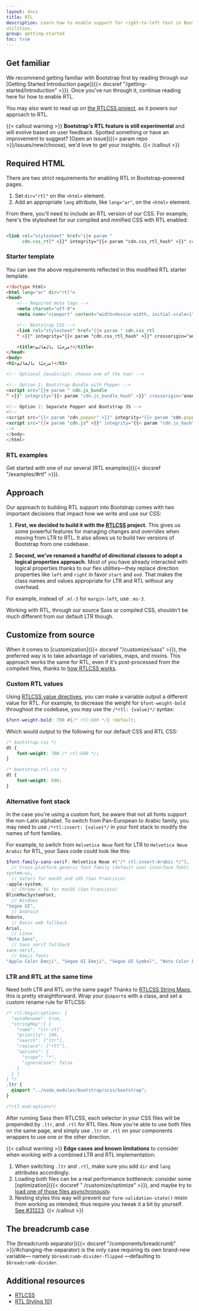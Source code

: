 ```yaml
---
layout: docs
title: RTL
description: Learn how to enable support for right-to-left text in Bootstrap across our layout, components, and
utilities.
group: getting-started
toc: true
---
```


## Get familiar

We recommend getting familiar with Bootstrap first by reading through our [Getting Started Introduction page]({{<
docsref "/getting-started/introduction" >}}). Once you've run through it, continue reading here for how to enable RTL.

You may also want to read up on [the RTLCSS project](https://rtlcss.com/), as it powers our approach to RTL.

{{< callout warning >}}
**Bootstrap's RTL feature is still experimental** and will evolve based on user feedback. Spotted something or have an
improvement to suggest? [Open an issue]({{< param repo >}}/issues/new/choose), we'd love to get your insights.
{{< /callout >}}

## Required HTML

There are two strict requirements for enabling RTL in Bootstrap-powered pages.

1. Set `dir="rtl"` on the `<html>` element.
2. Add an appropriate `lang` attribute, like `lang="ar"`, on the `<html>` element.

From there, you'll need to include an RTL version of our CSS. For example, here's the stylesheet for our compiled and
minified CSS with RTL enabled:

```html

<link rel="stylesheet" href="{{< param "
      cdn.css_rtl" >}}" integrity="{{< param "cdn.css_rtl_hash" >}}" crossorigin="anonymous">
```

### Starter template

You can see the above requirements reflected in this modified RTL starter template.

```html
<!doctype html>
<html lang="ar" dir="rtl">
<head>
    <!-- Required meta tags -->
    <meta charset="utf-8">
    <meta name="viewport" content="width=device-width, initial-scale=1">

    <!-- Bootstrap CSS -->
    <link rel="stylesheet" href="{{< param " cdn.css_rtl
    " >}}" integrity="{{< param "cdn.css_rtl_hash" >}}" crossorigin="anonymous">

    <title>مرحبًا بالعالم!</title>
</head>
<body>
<h1>مرحبًا بالعالم!</h1>

<!-- Optional JavaScript; choose one of the two! -->

<!-- Option 1: Bootstrap Bundle with Popper -->
<script src="{{< param " cdn.js_bundle
" >}}" integrity="{{< param "cdn.js_bundle_hash" >}}" crossorigin="anonymous"></script>

<!-- Option 2: Separate Popper and Bootstrap JS -->
<!--
<script src="{{< param "cdn.popper" >}}" integrity="{{< param "cdn.popper_hash" >}}" crossorigin="anonymous"></script>
<script src="{{< param "cdn.js" >}}" integrity="{{< param "cdn.js_hash" >}}" crossorigin="anonymous"></script>
-->
</body>
</html>
```

### RTL examples

Get started with one of our several [RTL examples]({{< docsref "/examples/#rtl" >}}).

## Approach

Our approach to building RTL support into Bootstrap comes with two important decisions that impact how we write and use
our CSS:

1. **First, we decided to build it with the [RTLCSS](https://rtlcss.com/) project.** This gives us some powerful
   features for managing changes and overrides when moving from LTR to RTL. It also allows us to build two versions of
   Bootstrap from one codebase.

2. **Second, we've renamed a handful of directional classes to adopt a logical properties approach.** Most of you have
   already interacted with logical properties thanks to our flex utilities—they replace direction properties like `left`
   and `right` in favor `start` and `end`. That makes the class names and values appropriate for LTR and RTL without any
   overhead.

For example, instead of `.ml-3` for `margin-left`, use `.ms-3`.

Working with RTL, through our source Sass or compiled CSS, shouldn't be much different from our default LTR though.

## Customize from source

When it comes to [customization]({{< docsref "/customize/sass" >}}), the preferred way is to take advantage of
variables, maps, and mixins. This approach works the same for RTL, even if it's post-processed from the compiled files,
thanks to [how RTLCSS works](https://rtlcss.com/learn/getting-started/why-rtlcss/).

### Custom RTL values

Using [RTLCSS value directives](https://rtlcss.com/learn/usage-guide/value-directives/), you can make a variable output
a different value for RTL. For example, to decrease the weight for `$font-weight-bold` throughout the codebase, you may
use the `/*rtl: {value}*/` syntax:

```scss
$font-weight-bold: 700 #{/* rtl:600 */} !default;
```

Which would output to the following for our default CSS and RTL CSS:

```css
/* bootstrap.css */
dt {
    font-weight: 700 /* rtl:600 */;
}

/* bootstrap.rtl.css */
dt {
    font-weight: 600;
}
```

### Alternative font stack

In the case you're using a custom font, be aware that not all fonts support the non-Latin alphabet. To switch from
Pan-European to Arabic family, you may need to use `/*rtl:insert: {value}*/` in your font stack to modify the names of
font families.

For example, to switch from `Helvetica Neue` font for LTR to `Helvetica Neue Arabic` for RTL, your Sass code could look
like this:

```scss
$font-family-sans-serif: Helvetica Neue #{"/* rtl:insert:Arabic */"},
  // Cross-platform generic font family (default user interface font)
system-ui,
  // Safari for macOS and iOS (San Francisco)
-apple-system,
  // Chrome < 56 for macOS (San Francisco)
BlinkMacSystemFont,
  // Windows
"Segoe UI",
  // Android
Roboto,
  // Basic web fallback
Arial,
  // Linux
"Noto Sans",
  // Sans serif fallback
sans-serif,
  // Emoji fonts
"Apple Color Emoji", "Segoe UI Emoji", "Segoe UI Symbol", "Noto Color Emoji" !default;
```

### LTR and RTL at the same time

Need both LTR and RTL on the same page? Thanks
to [RTLCSS String Maps](https://rtlcss.com/learn/usage-guide/string-map/), this is pretty straightforward. Wrap
your `@import`s with a class, and set a custom rename rule for RTLCSS:

```scss
/* rtl:begin:options: {
  "autoRename": true,
  "stringMap":[ {
    "name": "ltr-rtl",
    "priority": 100,
    "search": ["ltr"],
    "replace": ["rtl"],
    "options": {
      "scope": "*",
      "ignoreCase": false
    }
  } ]
} */
.ltr {
  @import "../node_modules/bootstrap/scss/bootstrap";
}

/*rtl:end:options*/
```

After running Sass then RTLCSS, each selector in your CSS files will be prepended by `.ltr`, and `.rtl` for RTL files.
Now you're able to use both files on the same page, and simply use `.ltr` or `.rtl` on your components wrappers to use
one or the other direction.

{{< callout warning >}}
**Edge cases and known limitations** to consider when working with a combined LTR and RTL implementation:

1. When switching `.ltr` and `.rtl`, make sure you add `dir` and `lang` attributes accordingly.
2. Loading both files can be a real performance bottleneck: consider some [optimization]({{< docsref "
   /customize/optimize" >}}), and maybe try
   to [load one of those files asynchronously](https://www.filamentgroup.com/lab/load-css-simpler/).
3. Nesting styles this way will prevent our `form-validation-state()` mixin from working as intended, thus require you
   tweak it a bit by yourself. [See #31223](https://github.com/twbs/bootstrap/issues/31223).
   {{< /callout >}}

## The breadcrumb case

The [breadcrumb separator]({{< docsref "/components/breadcrumb" >}}/#changing-the-separator) is the only case requiring
its own brand-new variable— namely `$breadcrumb-divider-flipped` —defaulting to `$breadcrumb-divider`.

## Additional resources

- [RTLCSS](https://rtlcss.com/)
- [RTL Styling 101](https://rtlstyling.com/posts/rtl-styling)
